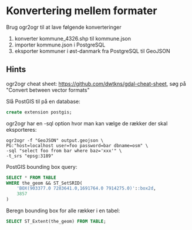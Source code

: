 # Konvertering mellem formater

Brug ogr2ogr til at lave følgende konverteringer

1. konverter kommune_4326.shp til kommune.json
2. importer kommune.json i PostgreSQL
3. eksporter kommuner i øst-danmark fra PostgreSQL til GeoJSON

## Hints

ogr2ogr cheat sheet: https://github.com/dwtkns/gdal-cheat-sheet, søg på "Convert between vector formats"

Slå PostGIS til på en database:

```sql
create extension postgis;
```

ogr2ogr har en -sql option hvor man kan vælge de rækker der skal eksporteres:

```
ogr2ogr -f "GeoJSON" output.geojson \
PG:"host=localhost user=foo password=bar dbname=osm" \
-sql "select foo from bar where baz='xxx'" \
-t_srs "epsg:3189"
```

PostGIS bounding box query:

```sql
SELECT * FROM TABLE 
WHERE the_geom && ST_SetSRID(
    'BOX(903377.0 7283641.0,1691764.0 7914275.0)'::box2d, 
    3857
)
```

Beregn bounding box for alle rækker i en tabel:

```sql
SELECT ST_Extent(the_geom) FROM TABLE;
```
